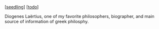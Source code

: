 ---
---

[[seedling]]
[[todo]]

Diogenes Laërtius, one of my favorite philosophers, biographer, and main source of information of greek philosphy.

[//begin]: # "Autogenerated link references for markdown compatibility"
[seedling]: seedling "seedling"
[todo]: todo "todo"
[//end]: # "Autogenerated link references"